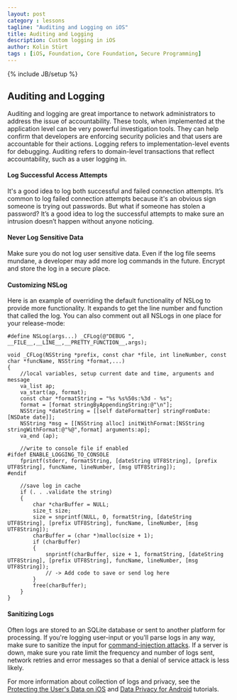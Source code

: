 ```yaml
---
layout: post
category : lessons
tagline: "Auditing and Logging on iOS"
title: Auditing and Logging
description: Custom logging in iOS
author: Kolin Stürt
tags : [iOS, Foundation, Core Foundation, Secure Programming]
---
```

{% include JB/setup %}

## Auditing and Logging

Auditing and logging are great importance to network administrators to address the issue of accountability. These tools, when implemented at the application level can be very powerful investigation tools. They can help confirm that developers are enforcing security policies and that users are accountable for their actions. Logging refers to implementation-level events for debugging. Auditing refers to domain-level transactions that reflect accountability, such as a user logging in.

#### Log Successful Access Attempts
It's a good idea to log both successful and failed connection attempts. It’s common to log failed connection attempts because it's an obvious sign someone is trying out passwords. But what if someone has stolen a password? It’s a good idea to log the successful attempts to make sure an intrusion doesn’t happen without anyone noticing.

#### Never Log Sensitive Data
Make sure you do not log user sensitive data. Even if the log file seems mundane, a developer may add more log commands in the future. Encrypt and store the log in a secure place.

#### Customizing NSLog
Here is an example of overriding the default functionality of NSLog to provide more functionality. It expands to get the line number and function that called the log. You can also comment out all NSLogs in one place for your release-mode:

	#define NSLog(args...) _CFLog(@"DEBUG ", __FILE__,__LINE__,__PRETTY_FUNCTION__,args);

	void _CFLog(NSString *prefix, const char *file, int lineNumber, const char *funcName, NSString *format,...)
	{
	    //local variables, setup current date and time, arguments and message
	    va_list ap;
	    va_start(ap, format);
	    const char *formatString = "%s %s%50s:%3d - %s";
	    format = [format stringByAppendingString:@"\n"];
	    NSString *dateString = [[self dateFormatter] stringFromDate:[NSDate date]];
	    NSString *msg = [[NSString alloc] initWithFormat:[NSString stringWithFormat:@"%@",format] arguments:ap];
	    va_end (ap);
	    
	    //write to console file if enabled
	#ifdef ENABLE_LOGGING_TO_CONSOLE
	    fprintf(stderr, formatString, [dateString UTF8String], [prefix UTF8String], funcName, lineNumber, [msg UTF8String]);
	#endif
	    
	    //save log in cache
	    if (. . .validate the string)
	    {
	        char *charBuffer = NULL;
	        size_t size;
	        size = snprintf(NULL, 0, formatString, [dateString UTF8String], [prefix UTF8String], funcName, lineNumber, [msg UTF8String]);
	        charBuffer = (char *)malloc(size + 1);
	        if (charBuffer)
	        {
	            snprintf(charBuffer, size + 1, formatString, [dateString UTF8String], [prefix UTF8String], funcName, lineNumber, [msg UTF8String]);
	            // -> Add code to save or send log here
	        }
	        free(charBuffer);
	    }
	}
	
#### Sanitizing Logs
Often logs are stored to an SQLite database or sent to another platform for processing. If you're logging user-input or you'll parse logs in any way, make sure to sanitize the input for [command-injection attacks](). If a server is down, make sure you rate limit the frequency and number of logs sent, network retries and error messages so that a denial of service attack is less likely.

For more information about collection of logs and privacy, see the [Protecting the User's Data on iOS](http://code.tutsplus.com/articles/securing-ios-data-at-rest-protecting-the-users-data--cms-28527) and [Data Privacy for Android](https://www.raywenderlich.com/6901838-data-privacy-for-android) tutorials.
